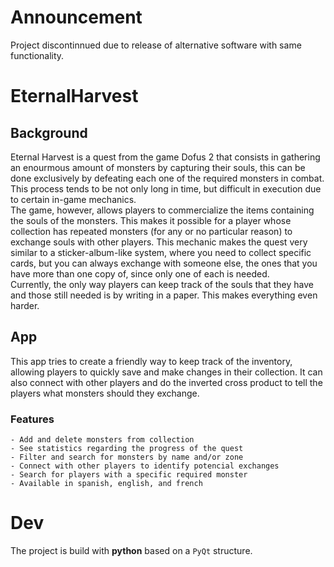 # Announcement
Project discontinnued due to release of alternative software with same functionality.

# EternalHarvest
## Background
Eternal Harvest is a quest from the game Dofus 2 that consists in gathering an enourmous amount of monsters by capturing their souls, this can be done exclusively by defeating each one of the required monsters in combat. This process tends to be not only long in time, but difficult in execution due to certain in-game mechanics. <br>
The game, however, allows players to commercialize the items containing the souls of the monsters. This makes it possible for a player whose collection has repeated monsters (for any or no particular reason) to exchange souls with other players. This mechanic makes the quest very similar to a sticker-album-like system, where you need to collect specific cards, but you can always exchange with someone else, the ones that you have more than one copy of, since only one of each is needed. <br>
Currently, the only way players can keep track of the souls that they have and those still needed is by writing in a paper. This makes everything even harder.
## App
This app tries to create a friendly way to keep track of the inventory, allowing players to quickly save and make changes in their collection. It can also connect with other players and do the inverted cross product to tell the players what monsters should they exchange.
### Features
    - Add and delete monsters from collection
    - See statistics regarding the progress of the quest
    - Filter and search for monsters by name and/or zone
    - Connect with other players to identify potencial exchanges
    - Search for players with a specific required monster
    - Available in spanish, english, and french 
# Dev
The project is build with **python** based on a `PyQt` structure.